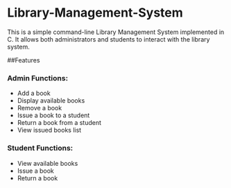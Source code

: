 # Library-Management-System
This is a simple command-line Library Management System implemented in C. It allows both administrators and students to interact with the library system.

##Features
### Admin Functions:

<ul>
  <li>Add a book</li>
  <li>Display available books</li>
  <li>Remove a book</li>
  <li>Issue a book to a student</li>
  <li>Return a book from a student</li>
  <li>View issued books list</li>
</ul>

### Student Functions:

<ul>
  <li>View available books</li>
  <li>Issue a book</li>
  <li>Return a book</li>
</ul>
